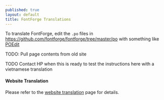 ```yaml
---
published: true
layout: default
title: FontForge Translations
---
```


To translate FontForge, edit the `.po` files in https://github.com/fontforge/fontforge/tree/master/po with something like [POEdit](http://en.wikipedia.org/wiki/Poedit) 

TODO: Pull page contents from old site

TODO Contact HP when this is ready to test the instructions here with a vietnamese translation

#### Website Translation

Please refer to the [website translation](/about/site/index.html) page for details.
